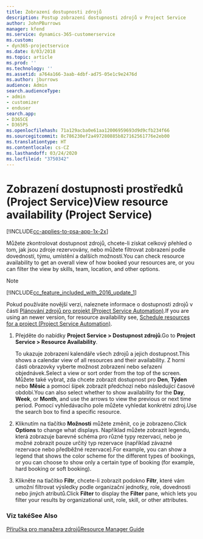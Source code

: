 ```yaml
---
title: Zobrazení dostupnosti zdrojů
description: Postup zobrazení dostupnosti zdrojů v Project Service
author: JohnPBurrows
manager: kfend
ms.service: dynamics-365-customerservice
ms.custom:
- dyn365-projectservice
ms.date: 8/03/2018
ms.topic: article
ms.prod: ''
ms.technology: ''
ms.assetid: a764a166-3aab-4dbf-ad75-05e1c9e2476d
ms.author: jburrows
audience: Admin
search.audienceType:
- admin
- customizer
- enduser
search.app:
- D365CE
- D365PS
ms.openlocfilehash: 71a129acba0e61aa12006959693d9d9cfb234f66
ms.sourcegitcommit: 8c786230ef2a497280885b827162561776e2eb00
ms.translationtype: HT
ms.contentlocale: cs-CZ
ms.lasthandoff: 03/24/2020
ms.locfileid: "3750342"
---
```

# <a name="view-resource-availability-project-service"></a><span data-ttu-id="37ece-103">Zobrazení dostupnosti prostředků (Project Service)</span><span class="sxs-lookup"><span data-stu-id="37ece-103">View resource availability (Project Service)</span></span>

[!INCLUDE[cc-applies-to-psa-app-1x-2x](../includes/cc-applies-to-psa-app-1x-2x.md)]

<span data-ttu-id="37ece-104">Můžete zkontrolovat dostupnost zdrojů, chcete-li získat celkový přehled o tom, jak jsou zdroje rezervovány, nebo můžete filtrovat zobrazení podle dovedností, týmu, umístění a dalších možností.</span><span class="sxs-lookup"><span data-stu-id="37ece-104">You can check resource availability to get an overall view of how booked your resources are, or you can filter the view by skills, team, location, and other options.</span></span>  
  
> [!NOTE]
> [!INCLUDE[cc_feature_included_with_2016_update_1](../includes/cc-feature-included-with-2016-update-1.md)]  
> 
>  <span data-ttu-id="37ece-105">Pokud používáte novější verzi, naleznete informace o dostupnosti zdrojů v části [Plánování zdrojů pro projekt (Project Service Automation)](../project-service/schedule-resources-project.md).</span><span class="sxs-lookup"><span data-stu-id="37ece-105">If you are using an newer version, for resource availability see, [Schedule resources for a project (Project Service Automation)](../project-service/schedule-resources-project.md).</span></span>  

1. <span data-ttu-id="37ece-106">Přejděte do nabídky **Project Service > Dostupnost zdrojů**.</span><span class="sxs-lookup"><span data-stu-id="37ece-106">Go to **Project Service > Resource Availability**.</span></span>  

    <span data-ttu-id="37ece-107">To ukazuje zobrazení kalendáře všech zdrojů a jejich dostupnost.</span><span class="sxs-lookup"><span data-stu-id="37ece-107">This shows a calendar view of all resources and their availability.</span></span> <span data-ttu-id="37ece-108">Z horní části obrazovky vyberte možnost zobrazení nebo seřazení objednávek.</span><span class="sxs-lookup"><span data-stu-id="37ece-108">Select a view or sort order from the top of the screen.</span></span> <span data-ttu-id="37ece-109">Můžete také vybrat, zda chcete zobrazit dostupnost pro **Den**, **Týden** nebo **Měsíc** a pomocí šipek zobrazit předchozí nebo následující časové období.</span><span class="sxs-lookup"><span data-stu-id="37ece-109">You can also select whether to show availability for the **Day**, **Week**, or **Month**, and use the arrows to view the previous or next time period.</span></span> <span data-ttu-id="37ece-110">Pomocí vyhledávacího pole můžete vyhledat konkrétní zdroj.</span><span class="sxs-lookup"><span data-stu-id="37ece-110">Use the search box to find a specific resource.</span></span>  

2. <span data-ttu-id="37ece-111">Kliknutím na tlačítko **Možnosti** můžete změnit, co je zobrazeno.</span><span class="sxs-lookup"><span data-stu-id="37ece-111">Click **Options** to change what displays.</span></span> <span data-ttu-id="37ece-112">Například můžete zobrazit legendu, která zobrazuje barevné schéma pro různé typy rezervací, nebo je možné zobrazit pouze určitý typ rezervace (například závazné rezervace nebo předběžné rezervace).</span><span class="sxs-lookup"><span data-stu-id="37ece-112">For example, you can show a legend that shows the color scheme for the different types of bookings, or you can choose to show only a certain type of booking (for example, hard booking or soft booking).</span></span>  

3. <span data-ttu-id="37ece-113">Klikněte na tlačítko **Filtr**, chcete-li zobrazit podokno **Filtr**, které vám umožní filtrovat výsledky podle organizační jednotky, role, dovednosti nebo jiných atributů.</span><span class="sxs-lookup"><span data-stu-id="37ece-113">Click **Filter** to display the **Filter** pane, which lets you filter your results by organizational unit, role, skill, or other attributes.</span></span>  

### <a name="see-also"></a><span data-ttu-id="37ece-114">Viz také</span><span class="sxs-lookup"><span data-stu-id="37ece-114">See Also</span></span>  
 [<span data-ttu-id="37ece-115">Příručka pro manažera zdrojů</span><span class="sxs-lookup"><span data-stu-id="37ece-115">Resource Manager Guide</span></span>](../project-service/resource-manager-guide.md)
